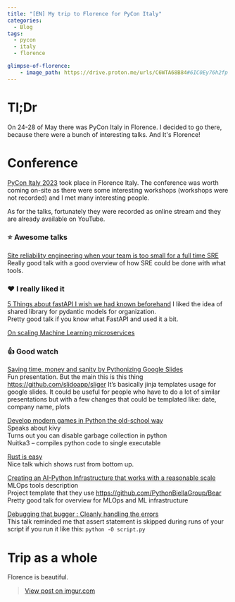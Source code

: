```yaml
---
title: "[EN] My trip to Florence for PyCon Italy"
categories:
  - Blog
tags:
  - pycon
  - italy
  - florence

glimpse-of-florence:
    - image_path: https://drive.proton.me/urls/C6WTA68B84#6IC0Ey76h2fp
---
```


# Tl;Dr

On 24-28 of May there was PyCon Italy in Florence. I decided to go there, because there were a bunch of interesting talks. And
It's Florence!

# Conference

[PyCon Italy 2023](pycon.it/) took place in Florence Italy. The conference was worth coming on-site as there were some interesting workshops (workshops were not recorded) and I met many interesting people.

As for the talks, fortunately they were recorded as online stream and they are already available on YouTube.


### :star: **Awesome talks** 

[Site reliability engineering when your team is too small for a full time SRE](https://www.youtube.com/live/4f23X0UuT-0?feature=share&t=23994) <br>
Really good talk with a good overview of how SRE could be done with what tools. 

### :heart: **I really liked it**

[5 Things about fastAPI I wish we had known beforehand](https://www.youtube.com/live/7C-ZG0lnEOg?feature=share&t=20156)
I liked the idea of shared library for pydantic models for organization.<br>
Pretty good talk if you know what FastAPI and used it a bit.

[On scaling Machine Learning microservices](https://www.youtube.com/live/ye2s1smuYe8?feature=share&t=8120)

### :+1: **Good watch**

[Saving time, money and sanity by Pythonizing Google Slides](https://www.youtube.com/live/C5uscUkltA0?feature=share&t=24237) <br>
Fun presentation. But the main this is this thing https://github.com/slidoapp/sliger It’s basically jinja templates usage for google slides. It could be useful for people who have to do a lot of similar presentations but with a few changes that could be templated like: date, company name, plots

[Develop modern games in Python the old-school way](https://www.youtube.com/live/nUmolZkWQIg?feature=share&t=27418)<br>
Speaks about kivy<br>
Turns out you can disable garbage collection in python<br>
Nuitka3 – compiles python code to single executable<br>

[Rust is easy](https://www.youtube.com/live/Ch3Bs3K4Oeo?feature=share&t=7873)<br>
Nice talk which shows rust from bottom up.

[Creating an AI-Python Infrastructure that works with a reasonable scale](https://www.youtube.com/live/ye2s1smuYe8?feature=share&t=5722)<br>
MLOps tools description<br>
Project template that they use https://github.com/PythonBiellaGroup/Bear<br>
Pretty good talk for overview for MLOps and ML infrastructure

[Debugging that bugger : Cleanly handling the errors](https://www.youtube.com/live/z77kTTJ9AHg?feature=share&t=23276)<br>
This talk reminded me that assert statement is skipped during runs of your script if you run it like this: `python -O script.py`

# Trip as a whole

Florence is beautiful.

<!-- {% include glimpse-of-florence caption="This is a sample gallery with **Markdown support**." %} -->

<blockquote class="imgur-embed-pub" lang="en" data-id="m7mliKq"><a href="https://imgur.com/m7mliKq">View post on imgur.com</a></blockquote><script async src="//s.imgur.com/min/embed.js" charset="utf-8"></script>



